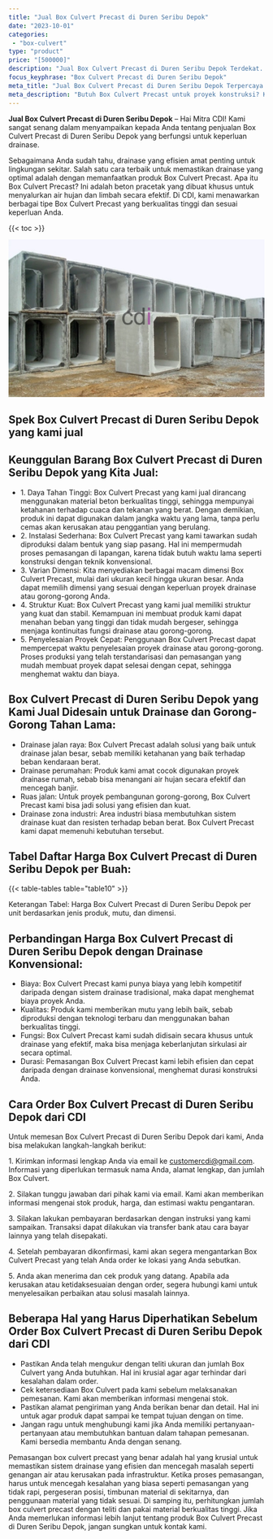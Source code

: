 ```yaml
---
title: "Jual Box Culvert Precast di Duren Seribu Depok"
date: "2023-10-01"
categories:
 - "box-culvert"
type: "product"
price: "[500000]"
description: "Jual Box Culvert Precast di Duren Seribu Depok Terdekat. Box Culvert Precast unggulan untuk kebutuhan konstruksi dengan performa optimal. Hubungi kami untuk konsultasi mendalam."
focus_keyphrase: "Box Culvert Precast di Duren Seribu Depok"
meta_title: "Jual Box Culvert Precast di Duren Seribu Depok Terpercaya - CDI"
meta_description: "Butuh Box Culvert Precast untuk proyek konstruksi? Kami adalah solusi tepat dengan penawaran kompetitif. Segera hubungi kami."
---
```


**Jual Box Culvert Precast di Duren Seribu Depok** – Hai Mitra CDI! Kami sangat senang dalam menyampaikan kepada Anda tentang penjualan Box Culvert Precast di Duren Seribu Depok yang berfungsi untuk keperluan drainase.

Sebagaimana Anda sudah tahu, drainase yang efisien amat penting untuk lingkungan sekitar. Salah satu cara terbaik untuk memastikan drainase yang optimal adalah dengan memanfaatkan produk Box Culvert Precast. Apa itu Box Culvert Precast? Ini adalah beton pracetak yang dibuat khusus untuk menyalurkan air hujan dan limbah secara efektif. Di CDI, kami menawarkan berbagai tipe Box Culvert Precast yang berkualitas tinggi dan sesuai keperluan Anda.

{{< toc >}}

![Jual Box Culvert Precast di Duren Seribu Depok](/images/box-culvert/box-culvert-30.jpg)

## Spek Box Culvert Precast di Duren Seribu Depok yang kami jual 

## Keunggulan Barang Box Culvert Precast di Duren Seribu Depok yang Kita Jual:

*   1\. Daya Tahan Tinggi: Box Culvert Precast yang kami jual dirancang menggunakan material beton berkualitas tinggi, sehingga mempunyai ketahanan terhadap cuaca dan tekanan yang berat. Dengan demikian, produk ini dapat digunakan dalam jangka waktu yang lama, tanpa perlu cemas akan kerusakan atau penggantian yang berulang.
*   2\. Instalasi Sederhana: Box Culvert Precast yang kami tawarkan sudah diproduksi dalam bentuk yang siap pasang. Hal ini mempermudah proses pemasangan di lapangan, karena tidak butuh waktu lama seperti konstruksi dengan teknik konvensional.
*   3\. Varian Dimensi: Kita menyediakan berbagai macam dimensi Box Culvert Precast, mulai dari ukuran kecil hingga ukuran besar. Anda dapat memilih dimensi yang sesuai dengan keperluan proyek drainase atau gorong-gorong Anda.
*   4\. Struktur Kuat: Box Culvert Precast yang kami jual memiliki struktur yang kuat dan stabil. Kemampuan ini membuat produk kami dapat menahan beban yang tinggi dan tidak mudah bergeser, sehingga menjaga kontinuitas fungsi drainase atau gorong-gorong.
*   5\. Penyelesaian Proyek Cepat: Penggunaan Box Culvert Precast dapat mempercepat waktu penyelesaian proyek drainase atau gorong-gorong. Proses produksi yang telah terstandarisasi dan pemasangan yang mudah membuat proyek dapat selesai dengan cepat, sehingga menghemat waktu dan biaya.

## Box Culvert Precast di Duren Seribu Depok yang Kami Jual Didesain untuk Drainase dan Gorong-Gorong Tahan Lama:

*   Drainase jalan raya: Box Culvert Precast adalah solusi yang baik untuk drainase jalan besar, sebab memiliki ketahanan yang baik terhadap beban kendaraan berat.
*   Drainase perumahan: Produk kami amat cocok digunakan proyek drainase rumah, sebab bisa menangani air hujan secara efektif dan mencegah banjir.
*   Ruas jalan: Untuk proyek pembangunan gorong-gorong, Box Culvert Precast kami bisa jadi solusi yang efisien dan kuat.
*   Drainase zona industri: Area industri biasa membutuhkan sistem drainase kuat dan resisten terhadap beban berat. Box Culvert Precast kami dapat memenuhi kebutuhan tersebut.

## Tabel Daftar Harga Box Culvert Precast di Duren Seribu Depok per Buah:

{{< table-tables table="table10" >}}

Keterangan Tabel: Harga Box Culvert Precast di Duren Seribu Depok per unit berdasarkan jenis produk, mutu, dan dimensi.

## Perbandingan Harga Box Culvert Precast di Duren Seribu Depok dengan Drainase Konvensional:

*   Biaya: Box Culvert Precast kami punya biaya yang lebih kompetitif daripada dengan sistem drainase tradisional, maka dapat menghemat biaya proyek Anda.
*   Kualitas: Produk kami memberikan mutu yang lebih baik, sebab diproduksi dengan teknologi terbaru dan menggunakan bahan berkualitas tinggi.
*   Fungsi: Box Culvert Precast kami sudah didisain secara khusus untuk drainase yang efektif, maka bisa menjaga keberlanjutan sirkulasi air secara optimal.
*   Durasi: Pemasangan Box Culvert Precast kami lebih efisien dan cepat daripada dengan drainase konvensional, menghemat durasi konstruksi Anda.

## Cara Order Box Culvert Precast di Duren Seribu Depok dari CDI

Untuk memesan Box Culvert Precast di Duren Seribu Depok dari kami, Anda bisa melakukan langkah-langkah berikut:

1\.  Kirimkan informasi lengkap Anda via email ke customercdi@gmail.com. Informasi yang diperlukan termasuk nama Anda, alamat lengkap, dan jumlah Box Culvert.

2\.  Silakan tunggu jawaban dari pihak kami via email. Kami akan memberikan informasi mengenai stok produk, harga, dan estimasi waktu pengantaran.

3\.  Silakan lakukan pembayaran berdasarkan dengan instruksi yang kami sampaikan. Transaksi dapat dilakukan via transfer bank atau cara bayar lainnya yang telah disepakati.

4\.  Setelah pembayaran dikonfirmasi, kami akan segera mengantarkan Box Culvert Precast yang telah Anda order ke lokasi yang Anda sebutkan.

5\.  Anda akan menerima dan cek produk yang datang. Apabila ada kerusakan atau ketidaksesuaian dengan order, segera hubungi kami untuk menyelesaikan perbaikan atau solusi masalah lainnya.

## Beberapa Hal yang Harus Diperhatikan Sebelum Order Box Culvert Precast di Duren Seribu Depok dari CDI

*   Pastikan Anda telah mengukur dengan teliti ukuran dan jumlah Box Culvert yang Anda butuhkan. Hal ini krusial agar agar terhindar dari kesalahan dalam order.
*   Cek ketersediaan Box Culvert pada kami sebelum melaksanakan pemesanan. Kami akan memberikan informasi mengenai stok.
*   Pastikan alamat pengiriman yang Anda berikan benar dan detail. Hal ini untuk agar produk dapat sampai ke tempat tujuan dengan on time.
*   Jangan ragu untuk menghubungi kami jika Anda memiliki pertanyaan-pertanyaan atau membutuhkan bantuan dalam tahapan pemesanan. Kami bersedia membantu Anda dengan senang.

Pemasangan box culvert precast yang benar adalah hal yang krusial untuk memastikan sistem drainase yang efisien dan mencegah masalah seperti genangan air atau kerusakan pada infrastruktur. Ketika proses pemasangan, harus untuk mencegah kesalahan yang biasa seperti pemasangan yang tidak rapi, pergeseran posisi, timbunan material di sekitarnya, dan penggunaan material yang tidak sesuai. Di samping itu, perhitungkan jumlah box culvert precast dengan teliti dan pakai material berkualitas tinggi. Jika Anda memerlukan informasi lebih lanjut tentang produk Box Culvert Precast di Duren Seribu Depok, jangan sungkan untuk kontak kami.